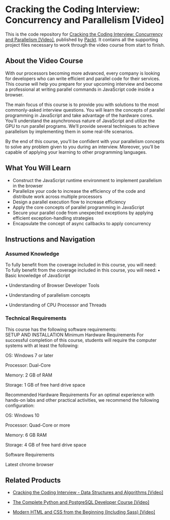 # Cracking the Coding Interview: Concurrency and Parallelism [Video]
This is the code repository for [Cracking the Coding Interview: Concurrency and Parallelism [Video]](https://www.packtpub.com/application-development/cracking-coding-interview-concurrency-and-parallelism-video?utm_source=github&utm_medium=repository&utm_campaign=9781838557775), published by [Packt](https://www.packtpub.com/?utm_source=github). It contains all the supporting project files necessary to work through the video course from start to finish.
## About the Video Course
With our processors becoming more advanced, every company is looking for developers who can write efficient and parallel code for their services. This course will help you prepare for your upcoming interview and become a professional at writing parallel commands in JavaScript code inside a browser.

The main focus of this course is to provide you with solutions to the most commonly-asked interview questions. You will learn the concepts of parallel programming in JavaScript and take advantage of the hardware cores. You’ll understand the asynchronous nature  of JavaScript and utilize the GPU to run parallel programs. We’ll provide several techniques to achieve parallelism by implementing them in some real-life scenarios. 

By the end of this course, you’ll be confident with your parallelism concepts to solve any problem given to you during an interview. Moreover, you’ll be capable of applying your learning to other programming languages.


<H2>What You Will Learn</H2>
<DIV class=book-info-will-learn-text>
<UL>
<LI>Construct the JavaScript runtime environment to implement parallelism in the browser 
<LI>Parallelize your code to increase the efficiency of the code and distribute work across multiple processors
<LI>Design a parallel execution flow to increase efficiency 
<LI>Apply the core concepts of parallel programming in JavaScript 
<LI>Secure your parallel code from unexpected exceptions by applying efficient exception-handling strategies
<LI>Encapsulate the concept of async callbacks to apply concurrency </LI></UL></DIV>

## Instructions and Navigation
### Assumed Knowledge
To fully benefit from the coverage included in this course, you will need:<br/>
To fully benefit from the coverage included in this course, you will need:
• Basic knowledge of JavaScript
 
• Understanding of Browser Developer Tools 

• Understanding of parallelism concepts

• Understanding of CPU Processor and Threads

### Technical Requirements
This course has the following software requirements:<br/>
SETUP AND INSTALLATION
Minimum Hardware Requirements
For successful completion of this course, students will require the computer systems with at least the following:


OS: Windows 7 or later



Processor: Dual-Core



Memory: 2 GB of RAM



Storage: 1 GB of free hard drive space

Recommended Hardware Requirements
For an optimal experience with hands-on labs and other practical activities, we recommend the following configuration:


OS: Windows 10



Processor: Quad-Core or more



Memory: 6 GB RAM



Storage: 4 GB of free hard drive space

Software Requirements

Latest chrome browser

## Related Products
* [Cracking the Coding Interview - Data Structures and Algorithms [Video]](https://www.packtpub.com/web-development/cracking-coding-interview-data-structures-and-algorithms-video?utm_source=github&utm_medium=repository&utm_campaign=9781838554071)

* [The Complete Python and PostgreSQL Developer Course [Video]](https://www.packtpub.com/web-development/complete-python-and-postgresql-developer-course-video?utm_source=github&utm_medium=repository&utm_campaign=9781789957488)

* [Modern HTML and CSS from the Beginning (Including Sass) [Video]](https://www.packtpub.com/web-development/modern-html-and-css-beginning-including-sass-video?utm_source=github&utm_medium=repository&utm_campaign=9781838822828)

